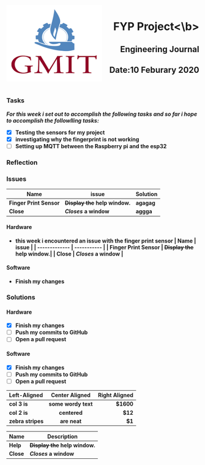 <img align="left" width="250" height="200" src="/gmit.png">

<h1 align="right"><b>FYP Project<\b></h1>
<h2 align="right">Engineering Journal</h2>
<h2 align="right">Date:10 Feburary 2020</h2>

<p>&nbsp;</p>

### Tasks
 *For this week i set out to accomplish the following tasks and so far i hope to accomplish the followlling tasks:*
 
- [x] Testing the sensors for my project 
- [x] investigating why the fingerprint is not working 
- [ ] Setting up MQTT between the Raspberry pi and the esp32

### Reflection


### Issues

| Name | issue        | Solution |
| ------------- | ----------- | ----------- |
| Finger Print Sensor          | ~~Display the~~ help window.|agagag|
| Close         | _Closes_ a window     |aggga|

#### Hardware
- this week i encountered an issue with the finger print sensor
| Name | issue         |
| ------------- | ----------- |
| Finger Print Sensor          | ~~Display the~~ help window.|
| Close         | _Closes_ a window     |

#### Software
- Finish my changes


### Solutions
#### Hardware
- [x] Finish my changes
- [ ] Push my commits to GitHub
- [ ] Open a pull request

#### Software
- [x] Finish my changes
- [ ] Push my commits to GitHub
- [ ] Open a pull request

| Left-Aligned  | Center Aligned  | Right Aligned |
| :------------ |:---------------:| -----:|
| col 3 is      | some wordy text | $1600 |
| col 2 is      | centered        | $12 |
| zebra stripes | are neat        | $1 |

| Name | Description          |
| ------------- | ----------- |
| Help          | ~~Display the~~ help window.|
| Close         | _Closes_ a window     |
